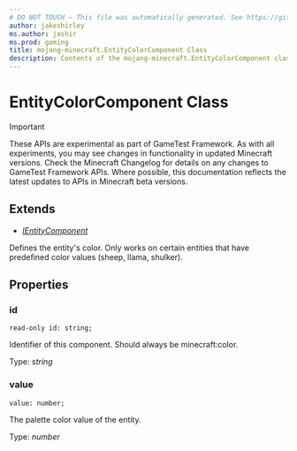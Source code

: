 ```yaml
---
# DO NOT TOUCH — This file was automatically generated. See https://github.com/Mojang/MinecraftScriptingApiDocsGenerator to modify descriptions, examples, etc.
author: jakeshirley
ms.author: jashir
ms.prod: gaming
title: mojang-minecraft.EntityColorComponent Class
description: Contents of the mojang-minecraft.EntityColorComponent class.
---
```

# EntityColorComponent Class
>[!IMPORTANT]
>These APIs are experimental as part of GameTest Framework. As with all experiments, you may see changes in functionality in updated Minecraft versions. Check the Minecraft Changelog for details on any changes to GameTest Framework APIs. Where possible, this documentation reflects the latest updates to APIs in Minecraft beta versions.

## Extends
- [*IEntityComponent*](IEntityComponent.md)

Defines the entity's color. Only works on certain entities that have predefined color values (sheep, llama, shulker).

## Properties
### **id**
`read-only id: string;`

Identifier of this component. Should always be minecraft:color.

Type: *string*


### **value**
`value: number;`

The palette color value of the entity.

Type: *number*


